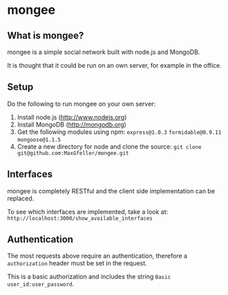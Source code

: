 mongee
======

## What is mongee?

mongee is a simple social network built with node.js and
MongoDB. 

It is thought that it could be run on an own server, for 
example in the office.

## Setup

Do the following to run mongee on your own server:

1. Install node.js (http://www.nodejs.org)
2. Install MongoDB (http://mongodb.org)
3. Get the following modules using npm:
   `express@1.0.3`
   `formidable@0.9.11`
   `mongoose@1.1.5`
3. Create a new directory for node and clone the source: 
   `git clone git@github.com:MaxGfeller/mongee.git`

## Interfaces

mongee is completely RESTful and the client side implementation 
can be replaced. 

To see which interfaces are implemented, take a look at:
`http://localhost:3000/show_available_interfaces`

## Authentication

The most requests above require an authentication, therefore a 
`authorization` header must be set in the request. 

This is a basic authorization and includes the string 
`Basic user_id:user_password`.

